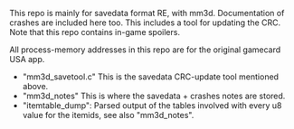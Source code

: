 This repo is mainly for savedata format RE, with mm3d. Documentation of crashes are included here too. This includes a tool for updating the CRC. Note that this repo contains in-game spoilers.

All process-memory addresses in this repo are for the original gamecard USA app.

* "mm3d_savetool.c" This is the savedata CRC-update tool mentioned above.
* "mm3d_notes" This is where the savedata + crashes notes are stored.
* "itemtable_dump": Parsed output of the tables involved with every u8 value for the itemids, see also "mm3d_notes".

